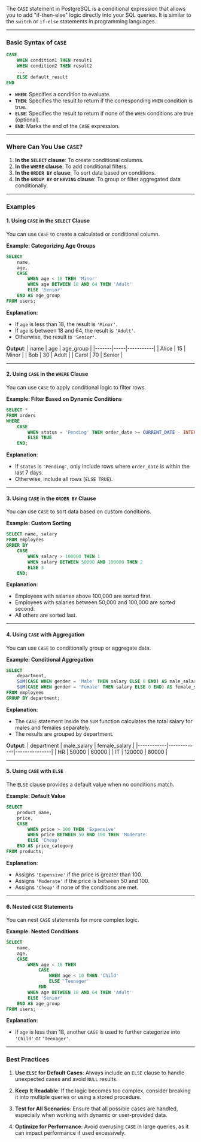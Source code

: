 The `CASE` statement in PostgreSQL is a conditional expression that allows you to add "if-then-else" logic directly into your SQL queries. It is similar to the `switch` or `if-else` statements in programming languages.

---

### **Basic Syntax of `CASE`**
```sql
CASE
    WHEN condition1 THEN result1
    WHEN condition2 THEN result2
    ...
    ELSE default_result
END
```

- **`WHEN`**: Specifies a condition to evaluate.
- **`THEN`**: Specifies the result to return if the corresponding `WHEN` condition is true.
- **`ELSE`**: Specifies the result to return if none of the `WHEN` conditions are true (optional).
- **`END`**: Marks the end of the `CASE` expression.

---

### **Where Can You Use `CASE`?**
1. **In the `SELECT` clause**: To create conditional columns.
2. **In the `WHERE` clause**: To add conditional filters.
3. **In the `ORDER BY` clause**: To sort data based on conditions.
4. **In the `GROUP BY` or `HAVING` clause**: To group or filter aggregated data conditionally.

---

### **Examples**

#### **1. Using `CASE` in the `SELECT` Clause**
You can use `CASE` to create a calculated or conditional column.

**Example: Categorizing Age Groups**
```sql
SELECT 
    name,
    age,
    CASE
        WHEN age < 18 THEN 'Minor'
        WHEN age BETWEEN 18 AND 64 THEN 'Adult'
        ELSE 'Senior'
    END AS age_group
FROM users;
```

**Explanation**:
- If `age` is less than 18, the result is `'Minor'`.
- If `age` is between 18 and 64, the result is `'Adult'`.
- Otherwise, the result is `'Senior'`.

**Output**:
| name  | age | age_group |
|-------|-----|-----------|
| Alice | 15  | Minor     |
| Bob   | 30  | Adult     |
| Carol | 70  | Senior    |

---

#### **2. Using `CASE` in the `WHERE` Clause**
You can use `CASE` to apply conditional logic to filter rows.

**Example: Filter Based on Dynamic Conditions**
```sql
SELECT *
FROM orders
WHERE 
    CASE 
        WHEN status = 'Pending' THEN order_date >= CURRENT_DATE - INTERVAL '7 days'
        ELSE TRUE
    END;
```

**Explanation**:
- If `status` is `'Pending'`, only include rows where `order_date` is within the last 7 days.
- Otherwise, include all rows (`ELSE TRUE`).

---

#### **3. Using `CASE` in the `ORDER BY` Clause**
You can use `CASE` to sort data based on custom conditions.

**Example: Custom Sorting**
```sql
SELECT name, salary
FROM employees
ORDER BY 
    CASE 
        WHEN salary > 100000 THEN 1
        WHEN salary BETWEEN 50000 AND 100000 THEN 2
        ELSE 3
    END;
```

**Explanation**:
- Employees with salaries above 100,000 are sorted first.
- Employees with salaries between 50,000 and 100,000 are sorted second.
- All others are sorted last.

---

#### **4. Using `CASE` with Aggregation**
You can use `CASE` to conditionally group or aggregate data.

**Example: Conditional Aggregation**
```sql
SELECT 
    department,
    SUM(CASE WHEN gender = 'Male' THEN salary ELSE 0 END) AS male_salary,
    SUM(CASE WHEN gender = 'Female' THEN salary ELSE 0 END) AS female_salary
FROM employees
GROUP BY department;
```

**Explanation**:
- The `CASE` statement inside the `SUM` function calculates the total salary for males and females separately.
- The results are grouped by department.

**Output**:
| department | male_salary | female_salary |
|------------|-------------|---------------|
| HR         | 50000       | 60000         |
| IT         | 120000      | 80000         |

---

#### **5. Using `CASE` with `ELSE`**
The `ELSE` clause provides a default value when no conditions match.

**Example: Default Value**
```sql
SELECT 
    product_name,
    price,
    CASE
        WHEN price > 100 THEN 'Expensive'
        WHEN price BETWEEN 50 AND 100 THEN 'Moderate'
        ELSE 'Cheap'
    END AS price_category
FROM products;
```

**Explanation**:
- Assigns `'Expensive'` if the price is greater than 100.
- Assigns `'Moderate'` if the price is between 50 and 100.
- Assigns `'Cheap'` if none of the conditions are met.

---

#### **6. Nested `CASE` Statements**
You can nest `CASE` statements for more complex logic.

**Example: Nested Conditions**
```sql
SELECT 
    name,
    age,
    CASE
        WHEN age < 18 THEN 
            CASE 
                WHEN age < 10 THEN 'Child'
                ELSE 'Teenager'
            END
        WHEN age BETWEEN 18 AND 64 THEN 'Adult'
        ELSE 'Senior'
    END AS age_group
FROM users;
```

**Explanation**:
- If `age` is less than 18, another `CASE` is used to further categorize into `'Child'` or `'Teenager'`.

---

### **Best Practices**
1. **Use `ELSE` for Default Cases**:
   Always include an `ELSE` clause to handle unexpected cases and avoid `NULL` results.

2. **Keep It Readable**:
   If the logic becomes too complex, consider breaking it into multiple queries or using a stored procedure.

3. **Test for All Scenarios**:
   Ensure that all possible cases are handled, especially when working with dynamic or user-provided data.

4. **Optimize for Performance**:
   Avoid overusing `CASE` in large queries, as it can impact performance if used excessively.
